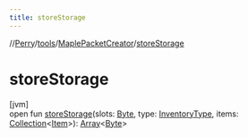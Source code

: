 ```yaml
---
title: storeStorage
---
```

//[Perry](../../../index.html)/[tools](../index.html)/[MaplePacketCreator](index.html)/[storeStorage](store-storage.html)



# storeStorage



[jvm]\
open fun [storeStorage](store-storage.html)(slots: [Byte](https://kotlinlang.org/api/latest/jvm/stdlib/kotlin/-byte/index.html), type: [InventoryType](../../client.inventory/-inventory-type/index.html), items: [Collection](https://docs.oracle.com/javase/8/docs/api/java/util/Collection.html)&lt;[Item](../../client.inventory/-item/index.html)&gt;): [Array](https://kotlinlang.org/api/latest/jvm/stdlib/kotlin/-array/index.html)&lt;[Byte](https://kotlinlang.org/api/latest/jvm/stdlib/kotlin/-byte/index.html)&gt;




